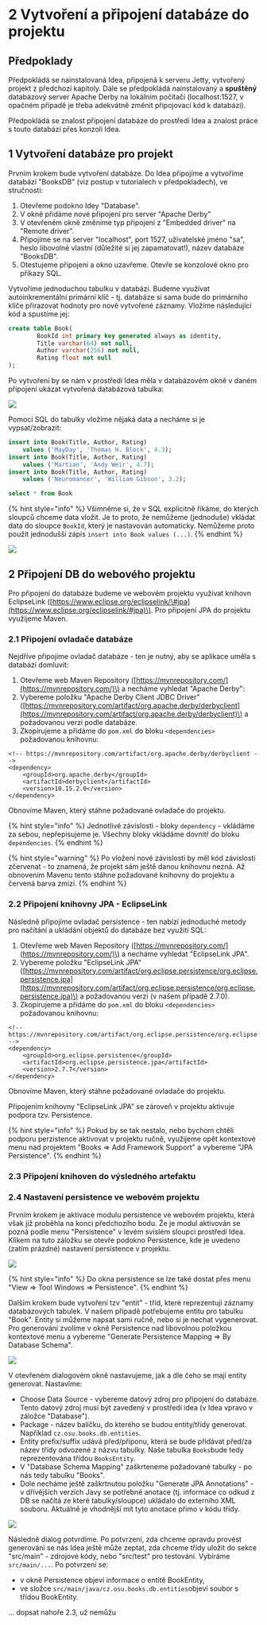 # 2 Vytvoření a připojení databáze do projektu

## Předpoklady

Předpokládá se nainstalovaná Idea, připojená k serveru Jetty, vytvořený projekt z předchozí kapitoly. Dále se předpokládá nainstalovaný a **spuštěný** databázový server Apache Derby na lokálním počítači \(localhost:1527, v opačném případě je třeba adekvátně změnit připojovací kód k databázi\). 

Předpokládá se znalost připojení databáze do prostředí Idea a znalost práce s touto databází přes konzoli Idea.

## 1 Vytvoření databáze pro projekt

Prvním krokem bude vytvoření databáze. Do Idea připojíme a vytvoříme databází "BooksDB" \(viz postup v tutorialech v předpokladech\), ve stručnosti:

1. Otevřeme podokno Idey "Database".
2. V okně přidáme nové připojení pro server "Apache Derby"
3. V otevřeném okně změníme typ připojení z "Embedded driver" na "Remote driver".
4. Připojíme se na server "localhost", port 1527, uživatelské jméno "sa", heslo libovolné vlastní \(důležité si jej zapamatovat!\), název databáze "BooksDB".
5. Otestujeme připojení a okno uzavřeme. Otevře se konzolové okno pro příkazy SQL.

Vytvoříme jednoduchou tabulku v databázi. Budeme využívat autoinkrementální primární klíč - tj. databáze si sama bude do primárního klíče přirazovat hodnoty pro nově vytvořené záznamy. Vložíme následující kód a spustíme jej:

```sql
create table Book(
        BookId int primary key generated always as identity,
        Title varchar(64) not null,
        Author varchar(256) not null,
        Rating float not null
);
```

Po vytvoření by se nám v prostředí Idea měla v databázovém okně v daném připojení ukázat vytvořená databázová tabulka:

![](.gitbook/assets/2-db-created.jpg)

Pomocí SQL do tabulky vložíme nějaká data a necháme si je vypsat/zobrazit:

```sql
insert into Book(Title, Author, Rating)
    values ('MayDay', 'Thomas H. Block', 4.3);
insert into Book(Title, Author, Rating)
    values ('Martian', 'Andy Weir', 4.7);
insert into Book(Title, Author, Rating)
    values ('Neuromancer', 'William Gibson', 3.2);

select * from Book
```

{% hint style="info" %}
Všimněme si, že v SQL explicitně řikáme, do kterých sloupců chceme data vložit. Je to proto, že nemůžeme \(jednoduše\) vkládat data do sloupce `BookId`, který je nastavován automaticky. Nemůžeme proto použít jednodušší zápis `insert into Book values (...)`.
{% endhint %}

![](.gitbook/assets/2-db-data-inserted.jpg)

## 2 Připojení DB do webového projektu

Pro připojení do databáze budeme ve webovém projektu využívat knihovn EclipseLink \([https://www.eclipse.org/eclipselink/\#jpa](https://www.eclipse.org/eclipselink/#jpa)\). Pro připojení JPA do projektu využijeme Maven. 

### 2.1 Připojení ovladače databáze

Nejdříve připojíme ovladač databáze - ten je nutný, aby se aplikace uměla s databází domluvit:

1. Otevřeme web Maven Repository \([https://mvnrepository.com/](https://mvnrepository.com/)\) a necháme vyhledat "Apache Derby":
2. Vybereme položku "Apache Derby Client JDBC Driver" \([https://mvnrepository.com/artifact/org.apache.derby/derbyclient](https://mvnrepository.com/artifact/org.apache.derby/derbyclient)\) a požadovanou verzi podle databáze.
3. Zkopírujeme a přidáme do  `pom.xml` do bloku `<dependencies>` požadovanou knihovnu:

```markup
<!-- https://mvnrepository.com/artifact/org.apache.derby/derbyclient -->
<dependency>
    <groupId>org.apache.derby</groupId>
    <artifactId>derbyclient</artifactId>
    <version>10.15.2.0</version>
</dependency>
```

Obnovíme Maven, který stáhne požadované ovladače do projektu.

{% hint style="info" %}
Jednotlivé závislosti - bloky `dependency` - vkládáme za sebou, nepřepisujeme je. Všechny bloky vkládáme dovnitř do bloku `dependencies`.
{% endhint %}

{% hint style="warning" %}
Po vložení nové závislosti by měl kód závislosti zčervenat - to znamená, že projekt sám ještě danou knihovnu nezná. Až obnovením Mavenu tento stáhne požadované knihovny do projektu a červená barva zmizí.
{% endhint %}

### 2.2 Připojení knihovny JPA - EclipseLink

Následně připojíme ovladač persistence - ten nabízí jednoduché metody pro načítání a ukládání objektů do databáze bez využití SQL:

1. Otevřeme web Maven Repository \([https://mvnrepository.com/](https://mvnrepository.com/)\) a necháme vyhledat "EclipseLink JPA".
2. Vybereme položku "EclipseLink JPA" \([https://mvnrepository.com/artifact/org.eclipse.persistence/org.eclipse.persistence.jpa](https://mvnrepository.com/artifact/org.eclipse.persistence/org.eclipse.persistence.jpa)\) a požadovanou verzi \(v našem případě 2.7.0\).
3. Zkopírujeme a přidáme do `pom.xml` do bloku `<dependencies>` požadovanou knihovnu:

```markup
<!-- https://mvnrepository.com/artifact/org.eclipse.persistence/org.eclipse.persistence.jpa -->
<dependency>
    <groupId>org.eclipse.persistence</groupId>
    <artifactId>org.eclipse.persistence.jpa</artifactId>
    <version>2.7.7</version>
</dependency>

```

Obnovíme Maven, který stáhne požadované ovladače do projektu.

Připojením knihovny "EclipseLink JPA" se zároveň v projektu aktivuje podpora tzv. Persistence.

{% hint style="info" %}
Pokud by se tak nestalo, nebo bychom chtěli podporu perzistence aktivovat v projektu ručně, využijeme opět kontextové menu nad projektem "Books =&gt; Add Framework Support" a vybereme "JPA Persistence".
{% endhint %}

### 2.3 Připojení knihoven do výsledného artefaktu



### 2.4 Nastavení persistence ve webovém projektu

Prvním krokem je aktivace modulu persistence ve webovém projektu, která však již proběhla na konci předchozího bodu. Že je modul aktivován se pozná podle menu "Persistence" v levém svislém sloupci prostředí Idea. Klikem na tuto záložku se otevře podokno Persistence, kde je uvedeno \(zatím prázdné\) nastavení persistence v projektu.

![](.gitbook/assets/2-persistence-empty.jpg)

{% hint style="info" %}
Do okna persistence se lze také dostat přes menu "View =&gt; Tool Windows =&gt; Persistence".
{% endhint %}

Dalším krokem bude vytvoření tzv "entit" - tříd, které reprezentují záznamy databázových tabulek. V našem případě potřebujeme entitu pro tabulku "Book". Entity si můžeme napsat sami ručně, nebo si je nechat vygenerovat. Pro generování zvolíme v okně Persistence nad libovolnou položkou kontextové menu a vybereme "Generate Persistence Mapping =&gt; By Database Schema".

![](.gitbook/assets/2-persistence-generate-open.jpg)

V otevřeném dialogovém okně nastavujeme, jak a dle čeho se mají entity generovat. Nastavíme:

* Choose Data Source - vybereme datový zdroj pro připojení do databáze. Tento datový zdroj musí být zavedený v prostředí idea \(v Idea vpravo v záložce "Database"\).
* Package - název balíčku, do kterého se budou entity/třídy generovat. Například `cz.osu.books.db.entities`.
* Entity prefix/suffix udává před/příponu, která se bude přidávat před/za název třídy odvozené z názvu tabulky. Naše tabulka `Books`bude tedy reprezentována třídou `BooksEntity`.
* V "Database Schema Mapping" zaškrteneme požadované tabulky - po nás tedy tabulku "Books".
* Dole necháme ještě zaškrtnutou položku "Generate JPA Annotations" - v dřívějších verzích Javy se potřebné anotace \(tj. informace co odkud z DB se načítá ze které tabulky/sloupce\) ukládalo do externího XML souboru. Aktuálně je vhodnější mít tyto anotace přímo v kódu třídy.

![](.gitbook/assets/2-persistence-generate-set.jpg)

Následně dialog potvrdíme. Po potvrzení, zda chceme opravdu provést generování se nás Idea ještě může zeptat, zda chceme třídy uložit do sekce "src/main" - zdrojové kódy, nebo "src/test" pro testování. Vybíráme `src/main/...`. Po potvrzení se:

* v okně Persistence objeví informace o entitě BookEntity,
* ve složce `src/main/java/cz.osu.books.db.entities`objeví soubor s třídou BookEntity.

... dopsat nahoře 2.3, už nemůžu

